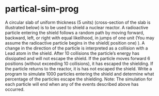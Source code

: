 # partical-sim-prog
A circular slab of uniform thickness (5 units) (cross-section of the slab is illustrated below) is to be used to shield a nuclear reactor. A radioactive particle entering the shield follows a random path by moving forward, backward, left, or right with equal likelihood, in jumps of one unit (You may assume the radioactive particle begins in the shield( position one) ).   A change in the direction of the particle is interpreted as a collision with a Lead atom in the shield. After 10 collisions the particle’s energy has dissipated and will not escape the shield.   If the particle moves forward 6 positions (without exceeding 10 collisions), it has escaped the shielding.  If the particle returns to the reactor, it is has not escaped the shield.  Write a program to simulate 1000 particles entering the shield and determine what percentage of the particles escape the shielding. Note: The simulation for each particle will end when any of the events described above has occurred. 
